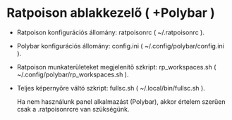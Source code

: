 # Ratpoison ablakkezelő ( +Polybar )
- Ratpoison konfigurációs állomány: ratpoisonrc ( ~/.ratpoisonrc ).
- Polybar konfigurációs állomány: config.ini ( ~/.config/polybar/config.ini ).
- Ratpoison munkaterületeket megjelenítő szkript: rp_workspaces.sh ( ~/.config/polybar/rp_workspaces.sh ).
- Teljes képernyőre váltó szkript: fullsc.sh ( ~/.local/bin/fullsc.sh ).

  Ha nem használunk panel alkalmazást (Polybar), akkor értelem szerűen csak a .ratpoisonrcre van szükségünk.
